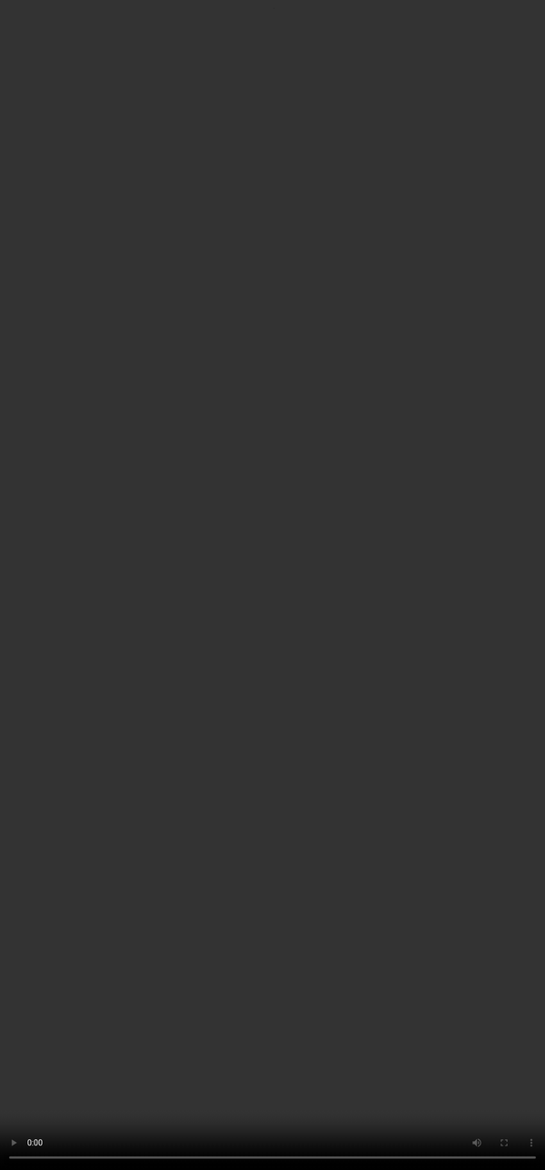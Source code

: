 # Rubric 10: **Code**

<video src="${PRIVATE_CODE_VIDEO}" frameborder="0" allowfullscreen style="position: absolute; top: 0; left: 0; width: 100%; height: 100%; border: none; object-fit: cover;" controls="" controlslist="nodownload nofullscreen" style="width: 100%" />

##### **What is a tool call/ tool code?**

* To generate the responses, there are API calls made that contain following components (1) Tools, (2) Tool Methods, (3) Parameters, and (4) Processing/Reasoning Logic.
* To generate good quality responses the model needs to use the right tools ensuring the response generated aligns with the user’s query.

### **Intent of Code Quality:**

* The goal of tool calls is to ensure that the code provided in the response utilises the most appropriate **tools, functions, and parameters** to fulfil the user's intent.
* The response should effectively capture and execute the user's request by leveraging the correct coding elements. This evaluation ensures that the code is efficient, accurate, and relevant to the task, providing the best possible outcome based on the user's prompt and context.

##### **💡 IMPORTANT**

:::danger
1. Check whether the code includes the right information to address the user's request.
   * Examples: google\_flights.search, google\_hotels.search\_hotels, gemkick\_corpus.search, etc
2. Check whether the code uses the correct parameters to address the user's request. Checking the comment in the code and the output of the code execution can help you assess the code accuracy. *Don't assess the verbosity or formatting of the 'output' because it's not the output to the user.*
   * Taking google\_flights.search for example, the function parameters are destination, origin, latest\_departure\_date, etc
:::

### **How should you approach this rubric?**

1. There are three parts to a code, (i)Tools, (ii)Functions, (iii)Parameters.
2. If a wrong tool has been used as the first tool call, mark it as a Major issue
3. If a wrong tool has been used as the first tool call, but the model eventually deploys the correct tool later, mark it as minor issues.
4. If there are missing functions and parameters in a correct tool, mark it as minor issue
5. Pay attention to multi-tool usage in the task, where more than one tool has been used. The efficiency of tool use sequence should be judged and inefficient sequence of tool usage should be penalised.

💡 For example, if the user requests for videos in their prompt, the model should use YouTube to generate the most ideal response. Using google search for videos might not generate the most relevant and good quality videos.&#x20;

#### **Tools available to the model:**

| Tools available to the model | Purpose most ideal for                                                                                                                                                                                                                                                                                            |
| ---------------------------- | ----------------------------------------------------------------------------------------------------------------------------------------------------------------------------------------------------------------------------------------------------------------------------------------------------------------- |
| Youtube 📹                   | Search for videos, associated information, and YouTube content                                                                                                                                                                                                                                                    |
| Google\_maps 🗺️             | Location searches, directions                                                                                                                                                                                                                                                                                     |
| Google\_search 🔎            | Search the web and provide relevant results                                                                                                                                                                                                                                                                       |
| Google\_flights ✈️           | Search for flights, compare prices, and look at other flight related data (like flight durations)                                                                                                                                                                                                                 |
| Google\_hotels 🏨            | Search for hotels and compare prices                                                                                                                                                                                                                                                                              |
| Browsing\_tool 📚            | For fetching URL content and summarisation                                                                                                                                                                                                                                                                        |
| Workspace\_tool ✏️           | Interact with Google Slides, Docs, Sheets, Gmail. The content\_fetcher library enables retrieving the full content or metadata of items. These could be files uploaded by the user, images, code files, documents from Google Drive, or emails from Gmail. Also, ‘gemkick\_corpus’ fetches Google workspace data. |
| Data Commons(rare) 📚        | Utilize public data sets                                                                                                                                                                                                                                                                                          |

:::tip
**Note**: This is not an exhaustive list, it may use tools that are not mentioned here. If the model uses a **new tool** that is **relevant to the query**, do not penalise the model.
:::

### **Rating Criteria:**

| Category           | Criteria                                                                                                                                                                                                                                                                                                                                                                                                           |
| ------------------ | ------------------------------------------------------------------------------------------------------------------------------------------------------------------------------------------------------------------------------------------------------------------------------------------------------------------------------------------------------------------------------------------------------------------ |
| **No issues**      | The code successfully captures as much as possible from the user intent and uses the correct tool(s), functions(s) and parameter(s) to create a useful response. **\|** In multi-tool scenarios, the model sequences the tool calls efficiently and takes into account all dependencies when setting the tool call order.                                                                                          |
| **Minor Issues**   | The code partially satisfies the user intent. Better tool functions or parameters that would have more completely satisfied the intent of the user and resulted in a more useful response. **\|** In multi-tool scenarios, the model could have sequenced the tool calls more efficiently or didn’t take into account a dependency that made the response not fully satisfy the user intent.                       |
| **Major Issues**   | The code fails to satisfy the user intent and doesn’t generate a useful response. The code involves the incorrect tool, tool functions(s), and/or is missing multiple critical parameters given the prompt & conversation. **\|** In multi-tool scenarios, the model didn’t sequence the tool in the right order and didn’t take into account any dependencies, make the response fail to satisfy the user intent. |
| **Not Applicable** | If no code/tool call is present.                                                                                                                                                                                                                                                                                                                                                                                   |

***

### **Key Things to Remember when Rating Code Quality**

<video src="${PRIVATE_CODE_IMPORTANT_POINTS_VIDEO}" frameborder="0" allowfullscreen style="position: absolute; top: 0; left: 0; width: 100%; height: 100%; border: none; object-fit: cover;" controls="" controlslist="nodownload nofullscreen" style="width: 100%" />

1\. If the code doesn’t produce any errors, then assume that it’s a valid and available tool for the specific task that you are on. Meaning, don’t expect the model to know about this tool in a different task.
2\. If the code produces an error from using tools/functions/parameters that are not documented, then this is a major issue in tool code quality.
3\. Based on the name of the tools/functions/parameters, if it looks appropriate for the prompt and there are no errors, then it is no issue.

### **Example**

<video src="${PRIVATE_CODE_EXAMPLE_VIDEO}" frameborder="0" allowfullscreen style="position: absolute; top: 0; left: 0; width: 100%; height: 100%; border: none; object-fit: cover;" controls="" controlslist="nodownload nofullscreen" style="width: 100%" />